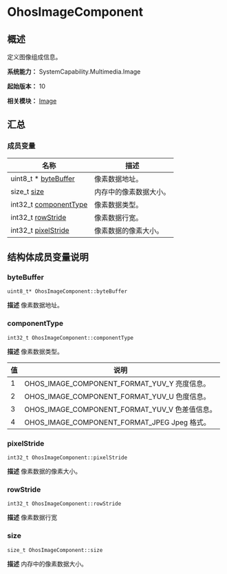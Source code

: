 # OhosImageComponent


## 概述

定义图像组成信息。

**系统能力：** SystemCapability.Multimedia.Image

**起始版本：** 10

**相关模块：** [Image](image.md)


## 汇总


### 成员变量

| 名称 | 描述 | 
| -------- | -------- |
| uint8_t \* [byteBuffer](#bytebuffer) | 像素数据地址。 |
| size_t [size](#size) | 内存中的像素数据大小。 |
| int32_t [componentType](#componenttype) | 像素数据类型。 |
| int32_t [rowStride](#rowstride) | 像素数据行宽。 |
| int32_t [pixelStride](#pixelstride) | 像素数据的像素大小。 |


## 结构体成员变量说明


### byteBuffer

```
uint8_t* OhosImageComponent::byteBuffer
```
**描述**
像素数据地址。


### componentType

```
int32_t OhosImageComponent::componentType
```
**描述**
像素数据类型。

| 值 | 说明 |
| ------ | ----------------------- |
| 1 | OHOS_IMAGE_COMPONENT_FORMAT_YUV_Y 亮度信息。 |
| 2 | OHOS_IMAGE_COMPONENT_FORMAT_YUV_U 色度信息。 |
| 3 | OHOS_IMAGE_COMPONENT_FORMAT_YUV_V 色差值信息。 |
| 4 | OHOS_IMAGE_COMPONENT_FORMAT_JPEG Jpeg 格式。 |

### pixelStride

```
int32_t OhosImageComponent::pixelStride
```
**描述**
像素数据的像素大小。


### rowStride

```
int32_t OhosImageComponent::rowStride
```
**描述**
像素数据行宽


### size

```
size_t OhosImageComponent::size
```
**描述**
内存中的像素数据大小。
